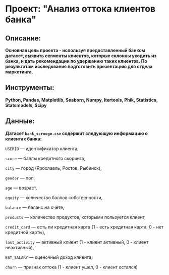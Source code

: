 # Проект: "Анализ оттока клиентов банка"

## Описание:
**Основная цель проекта - используя предоставленный банком датасет, выявить сегменты клиентов, которые склонны уходить из банка, и дать рекомендации по удержанию таких клиентов. По результатам исследования подготовить презентацию для отдела маркетинга.**

## Инструменты:
**Python, Pandas, Matplotlib, Seaborn, Numpy, Itertools, Phik, Statistics, Statsmodels, Scipy**

## Данные:

**Датасет `bank_scrooge.csv` содержит следующую информацию о клиентах банка:**

`USERID` — идентификатор клиента,

`score` — баллы кредитного скоринга,

`city` — город (Ярославль, Ростов, Рыбинск),

`gender` — пол,

`age` — возраст,

`equity` — количество баллов собственности,

`balance` — баланс на счёте,

`products` — количество продуктов, которыми пользуется клиент,

`credit_card` — есть ли кредитная карта (1 - есть кредитная карта, 0 - нет кредитной карты),

`last_activity` — активный клиент (1 - клиент активный, 0 - клиент неактивный),

`EST_SALARY` — оценочный доход клиента,

`сhurn` — признак оттока (1 - клиент ушел, 0 - клиент остался)
